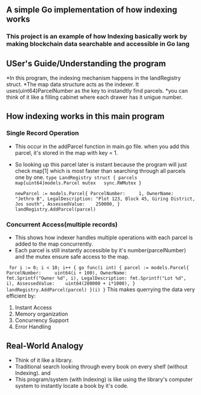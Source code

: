 ## A simple Go implementation of how indexing works
### This project is an example of how Indexing basically work by making blockchain data searchable and accessible in Go lang

## USer's Guide/Understanding the program
*In this program, the indexing mechanism happens in the landRegistry struct. 
*The map data structure acts as the indexer. It uses(uint64)ParcelNumber as the key to instandtly find parcels.
*you can think of it like a filling cabinet where each drawer has it unigue number.
## How indexing works in this main program
### Single Record Operation
* This occur in the addParcel function in main.go file. when you add this parcel, it's stored in the map with key = 1.
* So looking up this parcel later is instant because the program will just check map[1] which is most faster than searching through all parcels one by one.
  `type LandRegistry struct {
    parcels map[uint64]models.Parcel
    mutex   sync.RWMutex
}`

  `newParcel := models.Parcel{
        ParcelNumber:     1,
        OwnerName:        "Jethro B",
        LegalDescription: "Plot 123, Block 45, Giring District, Jos south",
        AssessedValue:    250000,
    } 
landRegistry.AddParcel(parcel)`
### Concurrent Access(multiple records)
* This shows how indexer handles multiple operations with each parcel is added to the map concurrently.
* Each parcel is still instantly accessible by it's number(parcelNumber) and the mutex ensure safe access to the map.

` for i := 0; i < 10; i++ {
        go func(i int) {
        parcel := models.Parcel{
            ParcelNumber:     uint64(i + 100),
            OwnerName:        fmt.Sprintf("Owner %d", i),
            LegalDescription: fmt.Sprintf("Lot %d", i),
            AssessedValue:    uint64(200000 + i*1000),
        }
        landRegistry.AddParcel(parcel)
    }(i)
    }`
This makes querrying the data very efficient by:
1. Instant Access
2. Memory organization
3. Concurrency Support
4. Error Handling
## Real-World Analogy
* Think of it like a library.
* Traditional search looking through every book on every shelf (without Indexing). and
* This program/system (with Indexing) is like using the library's computer system to instantly locate a book by it's code.



